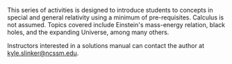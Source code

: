 This series of activities is designed to introduce students to concepts in special and general relativity using a minimum of pre-requisites. Calculus is not assumed. Topics covered include Einstein's mass-energy relation, black holes, and the expanding Universe, among many others.

Instructors interested in a solutions manual can contact the author at kyle.slinker@ncssm.edu.
